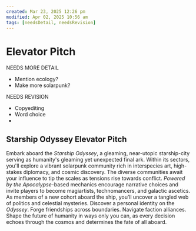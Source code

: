 ```yaml
---
created: Mar 23, 2025 12:26 pm
modified: Apr 02, 2025 10:56 am
tags: [needsDetail, needsRevision]
---
```


# Elevator Pitch

NEEDS MORE DETAIL
- Mention ecology?
- Make more solarpunk?

NEEDS REVISION
- Copyediting
- Word choice
- 

## Starship Odyssey Elevator Pitch

Embark aboard the *Starship Odyssey*, a gleaming, near-utopic starship-city serving as humanity's gleaming yet unexpected final ark. Within its sectors, you'll explore a vibrant solarpunk community rich in interspecies art, high-stakes diplomacy, and cosmic discovery. The diverse communities await your influence to tip the scales as tensions rise towards conflict. *Powered by the Apocalypse*-based mechanics encourage narrative choices and invite players to become magiartists, technomancers, and galactic ascetics. As members of a new cohort aboard the ship, you’ll uncover a tangled web of politics and celestial mysteries. Discover a personal identity on the *Odyssey*. Forge friendships across boundaries. Navigate faction alliances. Shape the future of humanity in ways only you can, as every decision echoes through the cosmos and determines the fate of all aboard.